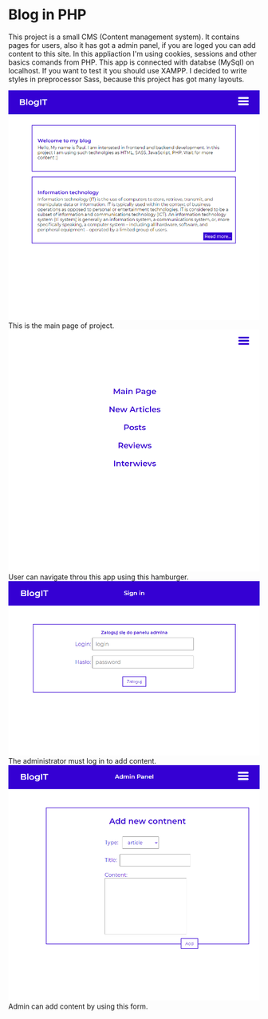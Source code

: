 # Blog in PHP
This project is a small CMS (Content management system). It contains pages for users, also it has got a admin panel, if you are loged you can add content to this site. In this appliaction I'm using cookies, sessions and other basics comands from PHP. This app is connected with databse (MySql) on localhost. If you want to test it you should use XAMPP. I decided to write styles in preprocessor Sass, because this project has got many layouts.

<img src="./main.png"/>
This is the main page of project.

<img src="./hamburger.png"/>
User can navigate throu this app using this hamburger.

<img src="./login.png"/>
The administrator must log in to add content.

<img src="./admin.png"/>
Admin can add content by using this form.
